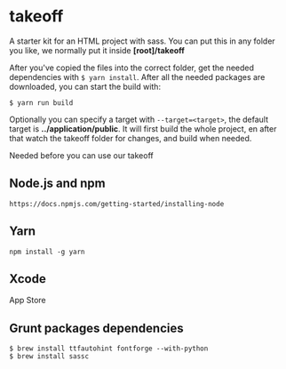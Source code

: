 takeoff
=======

A starter kit for an HTML project with sass. You can put this in any folder you like, we normally put it inside **[root]/takeoff**

After you've copied the files into the correct folder, get the needed dependencies with `$ yarn install`. After all the needed packages are downloaded, you can start the build with:

```
$ yarn run build
```

Optionally you can specify a target with `--target=<target>`, the default target is **../application/public**. It will first build the whole project, en after that watch the takeoff folder for changes, and build when needed.

Needed before you can use our takeoff

## Node.js and npm
```
https://docs.npmjs.com/getting-started/installing-node
```

## Yarn
```
npm install -g yarn
```

## Xcode
App Store

## Grunt packages dependencies
```
$ brew install ttfautohint fontforge --with-python
$ brew install sassc
```
